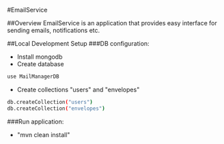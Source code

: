#EmailService

##Overview
EmailService is an application that provides easy interface for sending emails, notifications etc.

##Local Development Setup
###DB configuration:
 - Install mongodb
 - Create database
 ```sh
 use MailManagerDB
 ```
 - Create collections "users" and "envelopes"
 ```sh
 db.createCollection("users")
 db.createCollection("envelopes")
 ```
###Run application:
 - "mvn clean install"